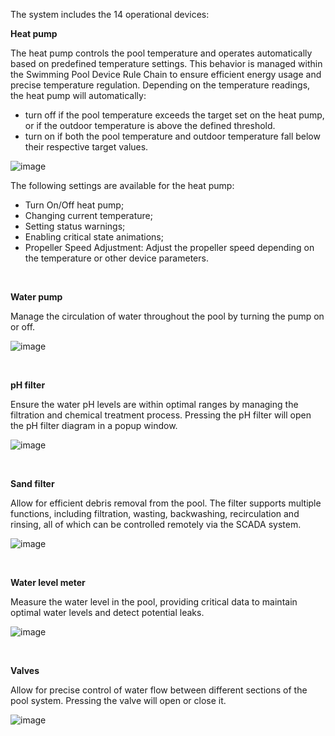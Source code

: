The system includes the 14 operational devices:

**Heat pump**

The heat pump controls the pool temperature and operates automatically based on predefined temperature settings. This behavior is managed within the Swimming Pool Device Rule Chain to ensure efficient energy usage and precise temperature regulation. Depending on the temperature readings, the heat pump will automatically:
* turn off if the pool temperature exceeds the target set on the heat pump, or if the outdoor temperature is above the defined threshold.
* turn on if both the pool temperature and outdoor temperature fall below their respective target values.

![image](https://img.thingsboard.io/solutions/swimming_pool_scada_system/scada-devices/heat-pump.png)

The following settings are available for the heat pump:

- Turn On/Off heat pump;
- Changing current temperature;
- Setting status warnings;
- Enabling critical state animations;
- Propeller Speed Adjustment: Adjust the propeller speed depending on the temperature or other device parameters.

<br>

**Water pump**

Manage the circulation of water throughout the pool by turning the pump on or off.

![image](https://img.thingsboard.io/solutions/swimming_pool_scada_system/scada-devices/water-pump.png)

<br>

**pH filter**

Ensure the water pH levels are within optimal ranges by managing the filtration and chemical treatment process. Pressing the pH filter will open the pH filter diagram in a popup window.

![image](https://img.thingsboard.io/solutions/swimming_pool_scada_system/scada-devices/ph-filter.png)

<br>

**Sand filter**

Allow for efficient debris removal from the pool. The filter supports multiple functions, including filtration, wasting, backwashing, recirculation and rinsing, all of which can be controlled remotely via the SCADA system.

![image](https://img.thingsboard.io/solutions/swimming_pool_scada_system/scada-devices/sand-filter.png)

<br>

**Water level meter**

Measure the water level in the pool, providing critical data to maintain optimal water levels and detect potential leaks.

![image](https://img.thingsboard.io/solutions/swimming_pool_scada_system/scada-devices/water-level-meter.png)

<br>

**Valves**

Allow for precise control of water flow between different sections of the pool system. Pressing the valve will open or close it.

![image](https://img.thingsboard.io/solutions/swimming_pool_scada_system/scada-devices/valve.png)